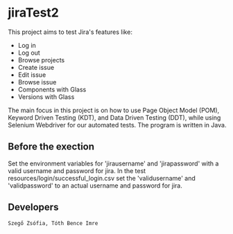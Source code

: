 # jiraTest2

This project aims to test Jira's features like:
* Log in
* Log out
* Browse projects
* Create issue
* Edit issue
* Browse issue
* Components with Glass
* Versions with Glass

The main focus in this project is on how to use Page Object Model (POM), Keyword Driven Testing (KDT), and Data Driven Testing (DDT), while using Selenium Webdriver for our automated tests. The program is written in Java.


## Before the exection
Set the environment variables for 'jirausername' and 'jirapassword' with a valid username and password for jira. In the test resources/login/successful_login.csv set the 'validusername' and 'validpassword' to an actual username and password for jira.

## Developers
``` Szegő Zsófia, Tóth Bence Imre ```
